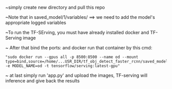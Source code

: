 ~simply create new directory and pull this repo

~Note that in saved_model/1/variables/ ==> we need to add the model's appropriate logged variables

~To run the TF-SErving, you must have already installed docker and TF-Serving image

~ After that bind the ports: and docker run that container by this cmd:

    "sudo docker run --gpus all -p 8500:8500 --name od --mount type=bind,source=/home/...USR_DIR/tf_obj_detect_faster_rcnn/saved_model,target=/models/od -e MODEL_NAME=od -t tensorflow/serving:latest-gpu"

~ at last simply run 'app.py' and upload the images, TF-serving will inference and give back the results
